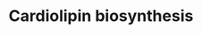 ---
annotations:
- type: Pathway Ontology
  value: cardiolipin biosynthetic pathway
authors:
- Pjaiswal
- Christine Chichester
- MaintBot
- Egonw
- Eweitz
description: Cardiolipin is one of the important phospholipid present in the inner
  membrane of mitochondria and plays an important role in ATP synthesis mediated by
  oxidative phosphorylation. Pathway is mirrored from the RiceCyc pathway database
  provided by the Gramene project (www.gramene.org). gene assignments are based on
  the sequence homology.
last-edited: 2021-05-21
organisms:
- Oryza sativa
redirect_from:
- /index.php/Pathway:WP2208
- /instance/WP2208
schema-jsonld:
- '@context': https://schema.org/
  '@id': https://wikipathways.github.io/pathways/WP2208.html
  '@type': Dataset
  creator:
    '@type': Organization
    name: WikiPathways
  description: Cardiolipin is one of the important phospholipid present in the inner
    membrane of mitochondria and plays an important role in ATP synthesis mediated
    by oxidative phosphorylation. Pathway is mirrored from the RiceCyc pathway database
    provided by the Gramene project (www.gramene.org). gene assignments are based
    on the sequence homology.
  keywords:
  - ''
  - LOC_Os01g57930
  - sn-glycerol-3-phosphate
  - L-1-phosphatidylglycerol-phosphate
  - EC:2.7.7.41
  - EC:3.1.3.27
  - EC:2.7.8.5
  - Cardiolipin
  - CDP-diacylglycerol
  - LOC_OS04G57500
  - LOC_Os02g05400
  - LOC_Os01g58390
  - L-1-phosphatidyl-glycerol
  - cardiolinin synthase
  - CMP
  - CTP
  - Diphosphate
  - H2O
  - Phosphate
  - LOC_Os04g57500
  - LOC_Os03g17520
  - 1,2-diacylglycerol-3-phosphate
  license: CC0
  name: Cardiolipin biosynthesis
seo: CreativeWork
title: Cardiolipin biosynthesis
wpid: WP2208
---